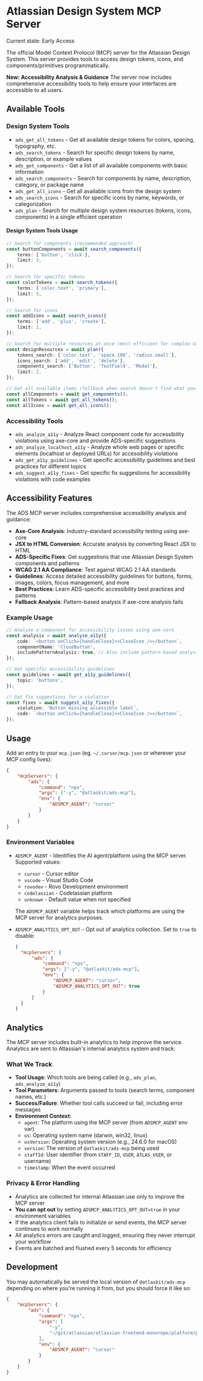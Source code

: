 # Atlassian Design System MCP Server

Current state: Early Access

The official Model Context Protocol (MCP) server for the Atlassian Design System. This server
provides tools to access design tokens, icons, and components/primitives programmatically.

**New: Accessibility Analysis & Guidance** The server now includes comprehensive accessibility tools
to help ensure your interfaces are accessible to all users.

## Available Tools

### Design System Tools

- `ads_get_all_tokens` - Get all available design tokens for colors, spacing, typography, etc.
- `ads_search_tokens` - Search for specific design tokens by name, description, or example values
- `ads_get_components` - Get a list of all available components with basic information
- `ads_search_components` - Search for components by name, description, category, or package name
- `ads_get_all_icons` - Get all available icons from the design system
- `ads_search_icons` - Search for specific icons by name, keywords, or categorization
- `ads_plan` - Search for multiple design system resources (tokens, icons, components) in a single
  efficient operation

#### Design System Tools Usage

```typescript
// Search for components (recommended approach)
const buttonComponents = await search_components({
	terms: ['button', 'click'],
	limit: 3,
});

// Search for specific tokens
const colorTokens = await search_tokens({
	terms: ['color.text', 'primary'],
	limit: 5,
});

// Search for icons
const addIcons = await search_icons({
	terms: ['add', 'plus', 'create'],
	limit: 2,
});

// Search for multiple resources at once (most efficient for complex UI patterns)
const designResources = await plan({
	tokens_search: ['color.text', 'space.100', 'radius.small'],
	icons_search: ['add', 'edit', 'delete'],
	components_search: ['Button', 'TextField', 'Modal'],
	limit: 2,
});

// Get all available items (fallback when search doesn't find what you need)
const allComponents = await get_components();
const allTokens = await get_all_tokens();
const allIcons = await get_all_icons();
```

### Accessibility Tools

- `ads_analyze_a11y` - Analyze React component code for accessibility violations using axe-core and
  provide ADS-specific suggestions
- `ads_analyze_localhost_a11y` - Analyze whole web pages or specific elements (localhost or deployed
  URLs) for accessibility violations
- `ads_get_a11y_guidelines` - Get specific accessibility guidelines and best practices for different
  topics
- `ads_suggest_a11y_fixes` - Get specific fix suggestions for accessibility violations with code
  examples

## Accessibility Features

The ADS MCP server includes comprehensive accessibility analysis and guidance:

- **Axe-Core Analysis**: Industry-standard accessibility testing using axe-core
- **JSX to HTML Conversion**: Accurate analysis by converting React JSX to HTML
- **ADS-Specific Fixes**: Get suggestions that use Atlassian Design System components and patterns
- **WCAG 2.1 AA Compliance**: Test against WCAG 2.1 AA standards
- **Guidelines**: Access detailed accessibility guidelines for buttons, forms, images, colors, focus
  management, and more
- **Best Practices**: Learn ADS-specific accessibility best practices and patterns
- **Fallback Analysis**: Pattern-based analysis if axe-core analysis fails

### Example Usage

```typescript
// Analyze a component for accessibility issues using axe-core
const analysis = await analyze_a11y({
	code: `<button onClick={handleClose}><CloseIcon /></button>`,
	componentName: 'CloseButton',
	includePatternAnalysis: true, // Also include pattern-based analysis
});

// Get specific accessibility guidelines
const guidelines = await get_a11y_guidelines({
	topic: 'buttons',
});

// Get fix suggestions for a violation
const fixes = await suggest_a11y_fixes({
	violation: 'Button missing accessible label',
	code: `<button onClick={handleClose}><CloseIcon /></button>`,
});
```

## Usage

Add an entry to your `mcp.json` (eg. `~/.cursor/mcp.json` or wherever your MCP config lives):

```json
{
	"mcpServers": {
		"ads": {
			"command": "npx",
			"args": ["-y", "@atlaskit/ads-mcp"],
			"env": {
				"ADSMCP_AGENT": "cursor"
			}
		}
	}
}
```

### Environment Variables

- `ADSMCP_AGENT` - Identifies the AI agent/platform using the MCP server. Supported values:
  - `cursor` - Cursor editor
  - `vscode` - Visual Studio Code
  - `rovodev` - Rovo Development environment
  - `codelassian` - Codelassian platform
  - `unknown` - Default value when not specified

  The `ADSMCP_AGENT` variable helps track which platforms are using the MCP server for analytics
  purposes.

- `ADSMCP_ANALYTICS_OPT_OUT` - Opt out of analytics collection. Set to `true` to disable:
  ```json
  {
  	"mcpServers": {
  		"ads": {
  			"command": "npx",
  			"args": ["-y", "@atlaskit/ads-mcp"],
  			"env": {
  				"ADSMCP_AGENT": "cursor",
  				"ADSMCP_ANALYTICS_OPT_OUT": true
  			}
  		}
  	}
  }
  ```

## Analytics

The MCP server includes built-in analytics to help improve the service. Analytics are sent to
Atlassian's internal analytics system and track:

### What We Track

- **Tool Usage**: Which tools are being called (e.g., `ads_plan`, `ads_analyze_a11y`)
- **Tool Parameters**: Arguments passed to tools (search terms, component names, etc.)
- **Success/Failure**: Whether tool calls succeed or fail, including error messages
- **Environment Context**:
  - `agent`: The platform using the MCP server (from `ADSMCP_AGENT` env var)
  - `os`: Operating system name (darwin, win32, linux)
  - `osVersion`: Operating system version (e.g., 24.6.0 for macOS)
  - `version`: The version of `@atlaskit/ads-mcp` being used
  - `staffId`: User identifier (from `STAFF_ID`, `USER`, `ATLAS_USER`, or username)
  - `timestamp`: When the event occurred

### Privacy & Error Handling

- Analytics are collected for internal Atlassian use only to improve the MCP server
- **You can opt out** by setting `ADSMCP_ANALYTICS_OPT_OUT=true` in your environment variables
- If the analytics client fails to initialize or send events, the MCP server continues to work
  normally
- All analytics errors are caught and logged, ensuring they never interrupt your workflow
- Events are batched and flushed every 5 seconds for efficiency

## Development

You may automatically be served the local version of `@atlaskit/ads-mcp` depending on where you're
running it from, but you should force it like so:

```json
{
	"mcpServers": {
		"ads": {
			"command": "npx",
			"args": [
				"-y",
				"~/git/atlassian/atlassian-frontend-monorepo/platform/packages/design-system/ads-mcp"
			],
			"env": {
				"ADSMCP_AGENT": "cursor"
			}
		}
	}
}
```
